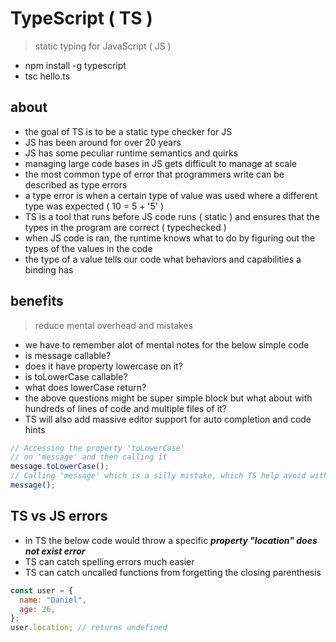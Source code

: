 # TypeScript ( TS )

> static typing for JavaScript ( JS )

- npm install -g typescript
- tsc hello.ts 

## about

- the goal of TS is to be a static type checker for JS
- JS has been around for over 20 years
- JS has some peculiar runtime semantics and quirks
- managing large code bases in JS gets difficult to manage at scale
- the most common type of error that programmers write can be described as type errors
- a type error is when a certain type of value was used where a different type was expected ( 10 = 5 + '5' )
- TS is a tool that runs before JS code runs ( static ) and ensures that the types in the program are correct ( typechecked )
- when JS code is ran, the runtime knows what to do by figuring out the types of the values in the code
- the type of a value tells our code what behaviors and capabilities a binding has

 

## benefits

> reduce mental overhead and mistakes

- we have to remember alot of mental notes for the below simple code 
- is message callable?
- does it have property lowercase on it?
- is toLowerCase callable?
- what does lowerCase return?
- the above questions might be super simple block but what about with hundreds of lines of code and multiple files of it?
- TS will also add massive editor support for auto completion and code hints


```javascript
// Accessing the property 'toLowerCase'
// on 'message' and then calling it
message.toLowerCase();
// Calling 'message' which is a silly mistake, which TS help avoid without thinking about it
message();
```

## TS vs JS errors

- in TS the below code would throw a specific ***property "location" does not exist error***
- TS can catch spelling errors much easier
- TS can catch uncalled functions from forgetting the closing parenthesis

```javascript 
const user = {
  name: "Daniel",
  age: 26,
};
user.location; // returns undefined
```

